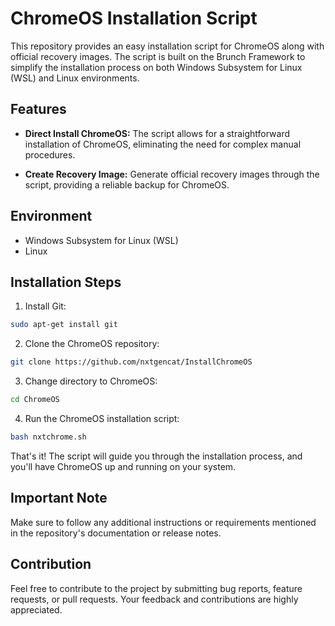 # ChromeOS Installation Script

This repository provides an easy installation script for ChromeOS along with official recovery images. The script is built on the Brunch Framework to simplify the installation process on both Windows Subsystem for Linux (WSL) and Linux environments.

## Features

- **Direct Install ChromeOS:** The script allows for a straightforward installation of ChromeOS, eliminating the need for complex manual procedures.

- **Create Recovery Image:** Generate official recovery images through the script, providing a reliable backup for ChromeOS.

## Environment

- Windows Subsystem for Linux (WSL)
- Linux

## Installation Steps

1. Install Git:
```bash
sudo apt-get install git
```
2. Clone the ChromeOS repository:
```bash
git clone https://github.com/nxtgencat/InstallChromeOS
```
3. Change directory to ChromeOS:
```bash
cd ChromeOS
```
4.  Run the ChromeOS installation script:
```bash
bash nxtchrome.sh
```

That's it! The script will guide you through the installation process, and you'll have ChromeOS up and running on your system.

## Important Note

Make sure to follow any additional instructions or requirements mentioned in the repository's documentation or release notes.

## Contribution

Feel free to contribute to the project by submitting bug reports, feature requests, or pull requests. Your feedback and contributions are highly appreciated.

